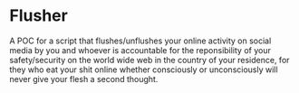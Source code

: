 # Flusher

A POC for a script that flushes/unflushes your online activity on social media by you and whoever is accountable for the reponsibility of your safety/security on the world wide web in the country of your residence, for they who eat your shit online whether consciously or unconsciously will never give your flesh a second thought.
